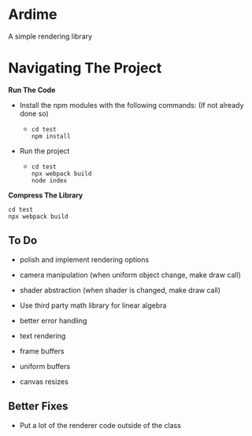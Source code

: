 # Ardime

A simple rendering library

# Navigating The Project

**Run The Code**

* Install the npm modules with the following commands: (If not already done so)

  * ```
    cd test
    npm install
    ```

* Run the project

  * ```
    cd test
    npx webpack build
    node index
    ```

**Compress The Library**

```
cd test
npx webpack build
```

## To Do

* polish and implement rendering options
* camera manipulation (when uniform object change, make draw call)
* shader abstraction (when shader is changed, make draw call)
* Use third party math library for linear algebra
* better error handling
* text rendering

* frame buffers
* uniform buffers



* canvas resizes



## Better Fixes

* Put a lot of the renderer code outside of the class